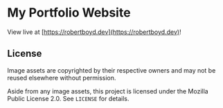 # My Portfolio Website

View live at [https://robertboyd.dev](https://robertboyd.dev)!

## License

Image assets are copyrighted by their respective owners and may not be reused elsewhere without permission.

Aside from any image assets, this project is licensed under the Mozilla Public License 2.0. See `LICENSE` for details.
